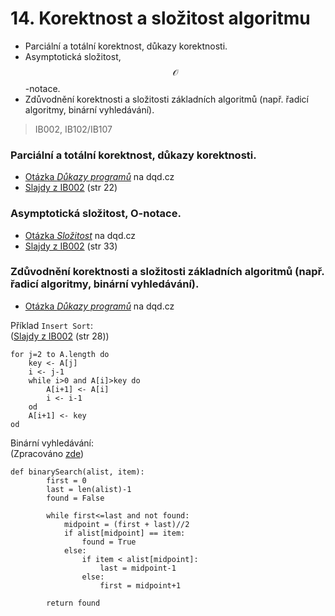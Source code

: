 # 14. Korektnost a složitost algoritmu

* Parciální a totální korektnost, důkazy korektnosti.
* Asymptotická složitost, $$\mathcal{O}$$-notace.
* Zdůvodnění korektnosti a složitosti základních algoritmů \(např. řadicí algoritmy, binární vyhledávání\).

> IB002, IB102/IB107

### Parciální a totální korektnost, důkazy korektnosti.

* [Otázka _Důkazy programů_](http://statnice.dqd.cz/home:inf:ap5) na dqd.cz
* [Slajdy z IB002](https://is.muni.cz/el/1433/jaro2016/IB002/um/IB002_2016_slajdy.pdf) \(str 22\)

### Asymptotická složitost, O-notace.

* [Otázka _Složitost_](http://statnice.dqd.cz/home:inf:in14) na dqd.cz
* [Slajdy z IB002](https://is.muni.cz/el/1433/jaro2016/IB002/um/IB002_2016_slajdy.pdf) \(str 33\)

### Zdůvodnění korektnosti a složitosti základních algoritmů \(např. řadicí algoritmy, binární vyhledávání\).

* [Otázka _Důkazy programů_](http://statnice.dqd.cz/home:inf:ap5) na dqd.cz

Příklad `Insert Sort`:  
\([Slajdy z IB002](https://is.muni.cz/el/1433/jaro2016/IB002/um/IB002_2016_slajdy.pdf) \(str 28\)\)

```
for j=2 to A.length do
    key <- A[j]
    i <- j-1
    while i>0 and A[i]>key do
        A[i+1] <- A[i]
        i <- i-1
    od
    A[i+1] <- key
od
```

Binární vyhledávání:  
\(Zpracováno [zde](http://interactivepython.org/runestone/static/pythonds/SortSearch/TheBinarySearch.html)\)

```
def binarySearch(alist, item):
        first = 0
        last = len(alist)-1
        found = False

        while first<=last and not found:
            midpoint = (first + last)//2
            if alist[midpoint] == item:
                found = True
            else:
                if item < alist[midpoint]:
                    last = midpoint-1
                else:
                    first = midpoint+1

        return found
```



